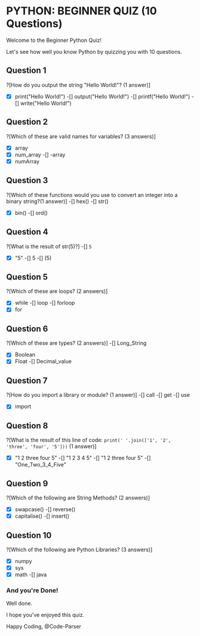 # PYTHON: BEGINNER QUIZ (10 Questions)

Welcome to the Beginner Python Quiz!

Let's see how well you know Python by quizzing you with 10 questions.

## Question 1
?[How do you output the string "Hello World!"? (1 answer)]
-[x] print("Hello World!")
-[] output("Hello World!")
-[] printf("Hello World!")
-[] write("Hello World!")

## Question 2
?[Which of these are valid names for variables? (3 answers)]
-[x] array
-[x] num_array
-[] -array
-[x] numArray

## Question 3
?[Which of these functions would you use to convert an integer into a binary string?(1 answer)]
-[] hex()
-[] str()
-[x] bin()
-[] ord()

## Question 4
?[What is the result of str(5)?]
-[] `5`
-[x] "5"
-[] 5
-[] (5)

## Question 5
?[Which of these are loops? (2 answers)]
-[x] while
-[] loop
-[] forloop
-[x] for

## Question 6
?[Which of these are types? (2 answers)]
-[] Long_String
-[x] Boolean
-[x] Float
-[] Decimal_value

## Question 7
?[How do you import a library or module? (1 answer)]
-[] call
-[] get
-[] use
-[x] import

## Question 8
?[What is the result of this line of code: ```print(' '.join(['1', '2', 'three', 'four', '5']))``` (1 answer)]
-[x] "1 2 three four 5"
-[] "1 2 3 4 5"
-[] "1  2 three  four 5"
-[] "One_Two_3_4_Five"

## Question 9
?[Which of the following are String Methods? (2 answers)]
-[x] swapcase()
-[] reverse()
-[x] capitalise()
-[] insert()

## Question 10
?[Which of the following are Python Libraries? (3 answers)]
-[x] numpy
-[x] sys
-[x] math
-[] java

### And you're Done!
Well done.

I hope you've enjoyed this quiz.

Happy Coding,
@Code-Parser